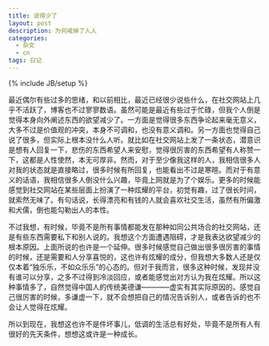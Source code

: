 ```yaml
---
title: 说得少了
layout: post
description: 为何戒掉了人人
categories: 
  - 杂文
  - cn
tags: 日记
---
```


{% include JB/setup %}

最近偶尔有些过多的思绪，和以前相比，最近已经很少说些什么，在社交网站上几乎不活跃了，博客也不过寥寥数语。虽然可能是最近有些过于忙碌，但我个人倒是觉得本身向外阐述东西的欲望减少了。一方面是觉得很多东西争论起来毫无意义，大多不过是价值观的冲突，本身不可调和，也没有意义调和。另一方面也觉得自己说了很多，但实际上根本没什么人听。就比如在社交网站上发了一条状态，潜意识是想有人回复一下，悲伤的东西希望人来安慰，觉得很厉害的东西希望有人称赞一下，这都是人性使然，本无可厚非。然而，对于至少像我这样的人，我相信很多人对我的状态就是直接略过，很多时候有所回复，也能看出不过是寒暄。而对于有意义的话语，我相信很多人倒没什么兴趣，毕竟上网就是为了个娱乐。更多的时候能感觉到社交网站在某些层面上扮演了一种炫耀的平台，初觉有趣，过了很长时间，就索然无味了。有句话说，长得漂亮和有钱的人就会喜欢社交生活，虽然有所偏激和犬儒，倒也能勾勒出人的本性。

不过我想，有时候，毕竟不是所有事情都能发在那种如同公共场合的社交网站，还是有些东西需要私下和别人说的。我想这个方面遭遇阻碍，才是我表达欲望减少的根本原因。上面所说的也许是一个延伸。很多时候感觉自己做出很多很厉害的事情的时候，还是需要和人分享喜悦的，这也许有炫耀的成分，但我想大多数人还是仅仅本着“独乐乐，不如众乐乐”的心态的。但对于我而言，很多这种时候，发现并没有谁可以分享，之多不过得到冷淡回应，或者能感觉出对方认为我在炫耀。所以这种事情多了，自然觉得中国人的传统美德谦————虚实有其实际原因的。感觉自己很厉害的时候，多谦虚一下，就不会想把自己的情况告诉别人，或者告诉的也不会让人觉得在炫耀。

所以到现在，我想这也许不是件坏事儿，低调的生活总有好处，毕竟不是所有人有很好的先天条件，想想这或许是一种成长。


